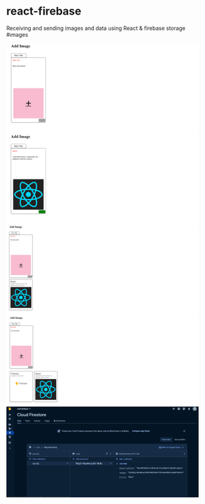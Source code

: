 # react-firebase
  Receiving and sending images and data using React & firebase storage
#ımages

![](react1.png)
![](react2.png)
![](react3.png)
![](react5.png)
![](react4.png)



